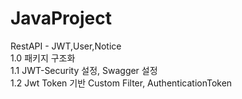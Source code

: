 # JavaProject
RestAPI - JWT,User,Notice </br>
1.0 패키지 구조화 </br>
1.1 JWT-Security 설정, Swagger 설정 </br>
1.2 Jwt Token 기반 Custom Filter, AuthenticationToken
